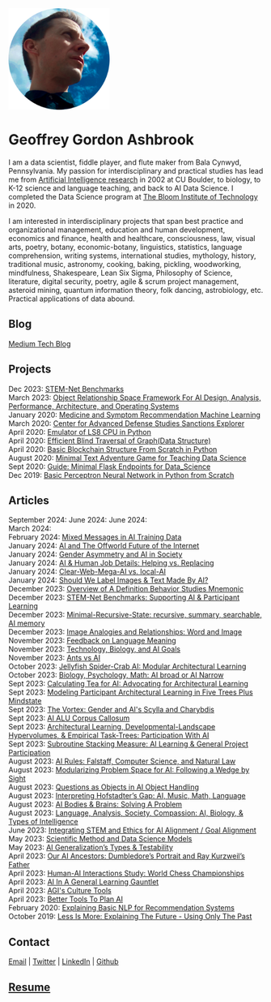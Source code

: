 <img src="geoffrey_gordon_ashbrook_round.png" alt="Geoffrey Gordon Ashbrook" width="200" height="200">

# Geoffrey Gordon Ashbrook

I am a data scientist, fiddle player, and flute maker from Bala Cynwyd, Pennsylvania. My passion for interdisciplinary and practical studies has lead me from [Artificial Intelligence research](https://dl.acm.org/doi/10.5555/646145.678706) in 2002 at CU Boulder, to biology, to K-12 science and language teaching, and back to AI Data Science. I completed the Data Science program at [The Bloom Institute of Technology](https://www.bloomtech.com/) in 2020. 

I am interested in interdisciplinary projects that span best practice and organizational management, education and human development, economics and finance, health and healthcare, consciousness, law, visual arts, poetry, botany, economic-botany, linguistics, statistics, language comprehension, writing systems, international studies, mythology, history, traditional music, astronomy, cooking, baking, pickling, woodworking, mindfulness, Shakespeare, Lean Six Sigma, Philosophy of Science, literature, digital security, poetry, agile & scrum project management, asteroid mining, quantum information theory, folk dancing, astrobiology, etc. Practical applications of data abound.

## Blog
[Medium Tech Blog](https://medium.com/@GeoffreyGordonAshbrook)  

## Projects
Dec 2023: [STEM-Net Benchmarks](https://github.com/stemnetbenchmarks)  
March 2023: [Object Relationship Space Framework For AI Design, Analysis, Performance, Architecture, and Operating Systems](https://github.com/lineality/object_relationship_spaces_ai_ml)  
January 2020: [Medicine and Symptom Recommendation Machine Learning](https://github.com/MedCabinet)  
March 2020: [Center for Advanced Defense Studies Sanctions Explorer](https://medium.com/wooden-information/modeling-networks-of-networks-5e22cd85cd24)  
April 2020: [Emulator of LS8 CPU in Python](https://github.com/lineality/ls8_emulator)  
April 2020: [Efficient Blind Traversal of Graph(Data Structure)](https://github.com/lineality/Blind-Graph-Traversal)  
April 2020: [Basic Blockchain Structure From Scratch in Python](https://github.com/lineality/Basic_Python_Blockchain/)  
August 2020: [Minimal Text Adventure Game for Teaching Data Science](http://readmeadventures.com/)  
Sept 2020: [Guide: Minimal Flask Endpoints for Data_Science](https://github.com/lineality/Minimal_Flask_Endpoint_API_for_Data_Science)  
Dec 2019: [Basic Perceptron Neural Network in Python from Scratch](https://github.com/lineality/Perceptron_Studies)  

## Articles
September 2024: []() 
June 2024: []() 
June 2024: []()  
March 2024: []()  
February 2024: [Mixed Messages in AI Training Data](https://medium.com/@GeoffreyGordonAshbrook/mixed-messages-in-ai-training-data-d95e3442137a)  
January 2024: [AI and The Offworld Future of the Internet](https://medium.com/@GeoffreyGordonAshbrook/ai-and-the-offworld-future-of-the-internet-70801c4f97e3)  
January 2024: [Gender Asymmetry and AI in Society](https://medium.com/@GeoffreyGordonAshbrook/gender-asymmetry-and-ai-in-society-014b0b8c5418)  
January 2024: [AI & Human Job Details: Helping vs. Replacing](https://medium.com/@GeoffreyGordonAshbrook/ai-human-job-details-helping-vs-replacing-ba829dde78bb)  
January 2024: [Clear-Web-Mega-AI vs. local-AI](https://medium.com/@GeoffreyGordonAshbrook/forecasting-ces-2024-clear-web-mega-ai-vs-local-ai-gpu-device-specs-may-keep-shaping-ai-software-3abaaa51931c)  
January 2024: [Should We Label Images & Text Made By AI?](https://medium.com/@GeoffreyGordonAshbrook/should-we-label-images-text-made-by-ai-916df9ac100a)  
December 2023: [Overview of A Definition Behavior Studies Mnemonic](https://medium.com/@GeoffreyGordonAshbrook/overview-of-a-definition-behavior-studies-mnemonic-d496b36e6bd5)  
December 2023: [STEM-Net Benchmarks: Supporting AI & Participant Learning](https://medium.com/@GeoffreyGordonAshbrook/stem-net-benchmarks-supporting-ai-participant-learning-507a19f235b5)  
December 2023: [Minimal-Recursive-State: recursive, summary, searchable, AI memory](https://medium.com/@GeoffreyGordonAshbrook/minimal-recursive-state-recursive-summary-searchable-ai-memory-e82985842c5d)  
December 2023: [Image Analogies and Relationships: Word and Image](https://medium.com/@GeoffreyGordonAshbrook/image-analogies-and-relationships-ai-interactions-in-word-and-image-f9aa4ffa7371)  
November 2023: [Feedback on Language Meaning](https://medium.com/@GeoffreyGordonAshbrook/feedback-on-language-meaning-ai-overfitting-niches-potemkin-villages-procrustes-fraud-9395a86e822f)  
November 2023: [Technology, Biology, and AI Goals](https://medium.com/@GeoffreyGordonAshbrook/technology-biology-and-ai-goals-cce9477d1450)  
November 2023: [Ants vs AI](https://medium.com/@GeoffreyGordonAshbrook/ants-vs-ai-d4aadf537d08)  
October 2023: [Jellyfish Spider-Crab AI: Modular Architectural Learning](https://medium.com/@GeoffreyGordonAshbrook/jellyfish-spider-crab-ai-modular-architectural-learning-9b7492d68394)  
October 2023: [Biology, Psychology, Math: AI broad or AI Narrow](https://medium.com/@GeoffreyGordonAshbrook/biology-psychology-math-ai-broad-or-ai-narrow-0e0a2a435ba8)  
Sept 2023: [Calculating Tea for AI: Advocating for Architectural Learning](https://medium.com/@GeoffreyGordonAshbrook/calculating-tea-for-ai-advocating-for-architectural-learning-f2961380bc14)  
Sept 2023: [Modeling Participant Architectural Learning in Five Trees Plus Mindstate](https://medium.com/@GeoffreyGordonAshbrook/modeling-participant-architectural-learning-in-five-trees-plus-mind-state-36a98ee66655)  
Sept 2023: [The Vortex: Gender and AI's Scylla and Charybdis](https://medium.com/@GeoffreyGordonAshbrook/the-vortext-gender-and-ais-scylla-and-charybdis-bcc155e26786)  
Sept 2023: [AI ALU Corpus Callosum](https://medium.com/@GeoffreyGordonAshbrook/ai-corpus-callosum-rapunzels-corpus-callosum-1707b6a7cf02)  
Sept 2023: [Architectural Learning, Developmental-Landscape Hypervolumes, & Empirical Task-Trees: Participation With AI](https://medium.com/@GeoffreyGordonAshbrook/architectural-learning-developmental-landscape-hypervolumes-empirical-task-trees-participation-6a5c9b3cffca?source=user_profile---------4----------------------------)  
Sept 2023: [Subroutine Stacking Measure: AI Learning & General Project Participation](https://medium.com/@GeoffreyGordonAshbrook/subroutine-stacking-measure-ai-learning-general-project-participation-bb342a2903c4?source=user_profile---------3----------------------------)  
August 2023: [AI Rules: Falstaff, Computer Science, and Natural Law](https://medium.com/@GeoffreyGordonAshbrook/ai-rules-falstaff-computer-science-and-natural-law-fedabf6c7f64?source=user_profile---------5----------------------------)  
August 2023: [Modularizing Problem Space for AI: Following a Wedge by Sight](https://medium.com/@GeoffreyGordonAshbrook/modularizing-problem-space-for-ai-following-a-wedge-by-sight-ab88796c4b57)  
August 2023: [Questions as Objects in AI Object Handling](https://medium.com/@GeoffreyGordonAshbrook/questions-as-objects-in-ai-object-handling-afd1442b4a15)  
August 2023: [Interpreting Hofstadter’s Gap: AI, Music, Math, Language](https://medium.com/@GeoffreyGordonAshbrook/interpreting-hofstadters-gap-ai-music-math-language-3e17d37a3d5)  
August 2023: [AI Bodies & Brains: Solving A Problem](https://medium.com/@GeoffreyGordonAshbrook/ai-bodies-brains-solving-a-problem-4f0c59a2c3ca)  
August 2023: [Language, Analysis, Society, Compassion: AI, Biology, & Types of Intelligence](https://medium.com/@GeoffreyGordonAshbrook/language-analysis-society-compassion-ai-biology-types-of-intelligence-e26eb6c8a385)  
June 2023: [Integrating STEM and Ethics for AI Alignment / Goal Alignment](https://medium.com/@GeoffreyGordonAshbrook/integrating-stem-and-ethics-for-ai-alignment-goal-alignment-33f02c6cff8c)  
May 2023: [Scientific Method and Data Science Models](https://medium.com/@GeoffreyGordonAshbrook/scientific-method-and-data-science-models-8aa7d6692498)  
May 2023: [AI Generalization’s Types & Testability](https://medium.com/@GeoffreyGordonAshbrook/ai-generalizations-types-testability-2341827faf)  
April 2023: [Our AI Ancestors: Dumbledore’s Portrait and Ray Kurzweil’s Father](https://medium.com/@GeoffreyGordonAshbrook/our-ai-ancestors-dumbledores-portrait-and-ray-kurzweil-s-father-85ec89f85224)  
April 2023: [Human-AI Interactions Study: World Chess Championships](https://medium.com/@GeoffreyGordonAshbrook/human-ai-interactions-study-world-chess-championships-677298e3195e)  
April 2023: [AI In A General Learning Gauntlet](https://medium.com/@GeoffreyGordonAshbrook/ai-in-a-general-learning-gauntlet-9731a983df7b)  
April 2023: [AGI's Culture Tools](https://medium.com/@GeoffreyGordonAshbrook/agis-culture-tools-e5538c8429d2)  
April 2023: [Better Tools To Plan AI](https://medium.com/@GeoffreyGordonAshbrook/better-tools-to-plan-ai-29c041180662)  
February 2020: [Explaining Basic NLP for Recommendation Systems](https://colab.research.google.com/drive/1n0QHVKLmjHhb1J0PVumoxq58-1OevP5b)  
October 2019: [Less Is More: Explaining The Future - Using Only The Past](https://medium.com/wooden-information/less-is-more-904427f568e0)

## Contact
[Email](mailto:email_2023@geoffreygordonashbrook.com) | [Twitter](https://twitter.com/GG_Ashbrook) | [LinkedIn](https://www.linkedin.com/in/geoffrey-gordon-ashbrook//)  | [Github](https://github.com/lineality/)

## [Resume](https://drive.google.com/drive/folders/1o8iFI8IBKU-2E74q4WVIuZQlFlNPfINp)
